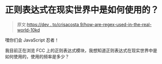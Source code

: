 # 正则表达式在现实世界中是如何使用的？

> 原文:[https://dev . to/crisacosta 9/how-are-regex-used-in-the-real-world-10kd](https://dev.to/crisacosta9/how-are-regex-used-in-the-real-world-1okd)

嘿你们会 JavaScript 忍者！

我目前正在浏览 FCC 上的正则表达式模块，我想知道正则表达式在现实世界中是如何使用的，使用的频率是多少？